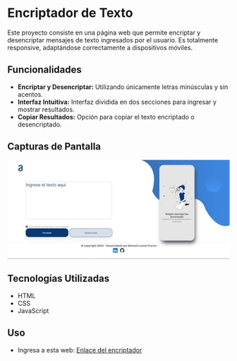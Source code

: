 # Encriptador de Texto

Este proyecto consiste en una página web que permite encriptar y desencriptar mensajes de texto ingresados por el usuario. Es totalmente responsive, adaptándose correctamente a dispositivos móviles.

## Funcionalidades

- **Encriptar y Desencriptar:** Utilizando únicamente letras minúsculas y sin acentos.
- **Interfaz Intuitiva:** Interfaz dividida en dos secciones para ingresar y mostrar resultados.
- **Copiar Resultados:** Opción para copiar el texto encriptado o desencriptado.

## Capturas de Pantalla

![Captura de pantalla](assets/images/encriptador-alura.jpg)

## Tecnologías Utilizadas

- HTML
- CSS
- JavaScript

## Uso

- Ingresa a esta web: [Enlace del encriptador](https://leoma23.github.io/challenge-encriptador/)

